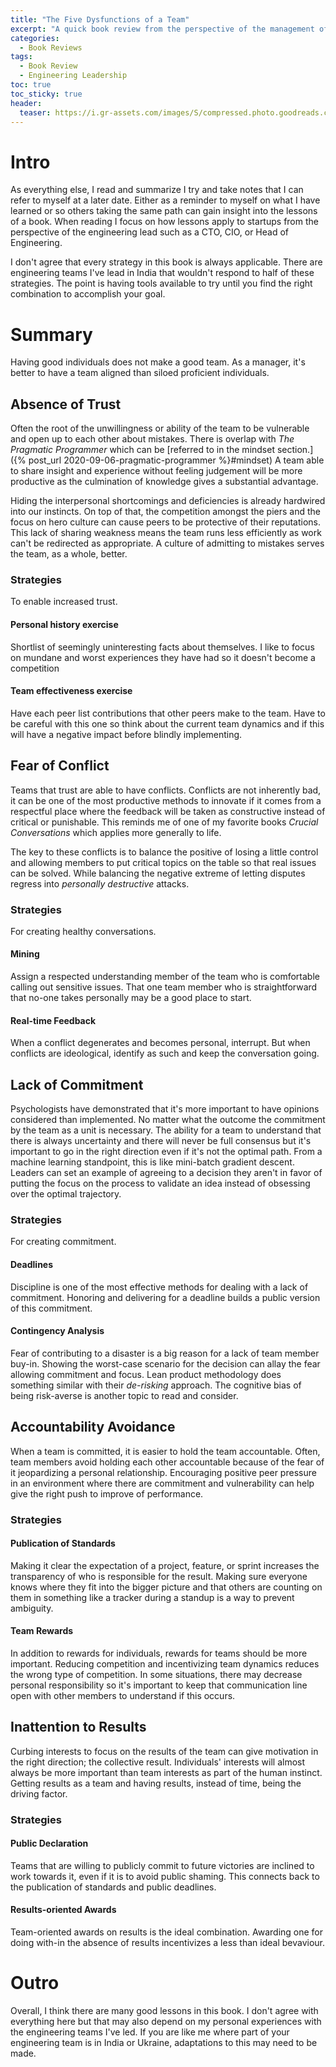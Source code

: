 ```yaml
---
title: "The Five Dysfunctions of a Team" 
excerpt: "A quick book review from the perspective of the management of a engineering team."
categories:
  - Book Reviews
tags:
  - Book Review
  - Engineering Leadership
toc: true
toc_sticky: true
header:
  teaser: https://i.gr-assets.com/images/S/compressed.photo.goodreads.com/books/1400841022l/21343.jpg
---
```

# Intro
As everything else, I read and summarize I try and take notes that I can refer to myself at a later date. Either as a reminder to myself on what I have learned or so others taking the same path can gain insight into the lessons of a book. When reading I focus on how lessons apply to startups from the perspective of the engineering lead such as a CTO, CIO, or Head of Engineering.

I don't agree that every strategy in this book is always applicable. There are engineering teams I've lead in India that wouldn't respond to half of these strategies. The point is having tools available to try until you find the right combination to accomplish your goal.

# Summary
Having good individuals does not make a good team. As a manager, it's better to have a team aligned than siloed proficient individuals.
## Absence of Trust
Often the root of the unwillingness or ability of the team to be vulnerable and open up to each other about mistakes. There is overlap with *The Pragmatic Programmer* which can be [referred to in the mindset section.]({% post_url 2020-09-06-pragmatic-programmer %}#mindset) A team able to share insight and experience without feeling judgement will be more productive as the culmination of knowledge gives a substantial advantage.

Hiding the interpersonal shortcomings and deficiencies is already hardwired into our instincts. On top of that, the competition amongst the piers and the focus on hero culture can cause peers to be protective of their reputations. This lack of sharing weakness means the team runs less efficiently as work can't be redirected as appropriate. A culture of admitting to mistakes serves the team, as a whole, better.

### Strategies
To enable increased trust.
#### Personal history exercise
Shortlist of seemingly uninteresting facts about themselves. I like to focus on mundane and worst experiences they have had so it doesn't become a competition
#### Team effectiveness exercise
Have each peer list contributions that other peers make to the team. Have to be careful with this one so think about the current team dynamics and if this will have a negative impact before blindly implementing.

## Fear of Conflict
Teams that trust are able to have conflicts. Conflicts are not inherently bad, it can be one of the most productive methods to innovate if it comes from a respectful place where the feedback will be taken as constructive instead of critical or punishable. This reminds me of one of my favorite books *Crucial Conversations* which applies more generally to life.

The key to these conflicts is to balance the positive of losing a little control and allowing members to put critical topics on the table so that real issues can be solved. While balancing the negative extreme of letting disputes regress into *personally destructive* attacks.

### Strategies
For creating healthy conversations.
#### Mining
Assign a respected understanding member of the team who is comfortable calling out sensitive issues. That one team member who is straightforward that no-one takes personally may be a good place to start.
#### Real-time Feedback
When a conflict degenerates and becomes personal, interrupt. But when conflicts are ideological, identify as such and keep the conversation going.

## Lack of Commitment
Psychologists have demonstrated that it's more important to have opinions considered than implemented. No matter what the outcome the commitment by the team as a unit is necessary. The ability for a team to understand that there is always uncertainty and there will never be full consensus but it's important to go in the right direction even if it's not the optimal path. From a machine learning standpoint, this is like mini-batch gradient descent. Leaders can set an example of agreeing to a decision they aren't in favor of putting the focus on the process to validate an idea instead of obsessing over the optimal trajectory.

### Strategies
For creating commitment.
#### Deadlines
Discipline is one of the most effective methods for dealing with a lack of commitment. Honoring and delivering for a deadline builds a public version of this commitment.
#### Contingency Analysis
Fear of contributing to a disaster is a big reason for a lack of team member buy-in. Showing the worst-case scenario for the decision can allay the fear allowing commitment and focus. Lean product methodology does something similar with their *de-risking* approach. The cognitive bias of being risk-averse is another topic to read and consider.

## Accountability Avoidance
When a team is committed, it is easier to hold the team accountable. Often, team members avoid holding each other accountable because of the fear of it jeopardizing a personal relationship. Encouraging positive peer pressure in an environment where there are commitment and vulnerability can help give the right push to improve of performance.
### Strategies
#### Publication of Standards
Making it clear the expectation of a project, feature, or sprint increases the transparency of who is responsible for the result. Making sure everyone knows where they fit into the bigger picture and that others are counting on them in something like a tracker during a standup is a way to prevent ambiguity.
#### Team Rewards
In addition to rewards for individuals, rewards for teams should be more important. Reducing competition and incentivizing team dynamics reduces the wrong type of competition. In some situations, there may decrease personal responsibility so it's important to keep that communication line open with other members to understand if this occurs.

## Inattention to Results
Curbing interests to focus on the results of the team can give motivation in the right direction; the collective result. Individuals' interests will almost always be more important than team interests as part of the human instinct. Getting results as a team and having results, instead of time, being the driving factor.
### Strategies
#### Public Declaration
Teams that are willing to publicly commit to future victories are inclined to work towards it, even if it is to avoid public shaming. This connects back to the publication of standards and public deadlines.
#### Results-oriented Awards
Team-oriented awards on results is the ideal combination. Awarding one for doing with-in the absence of results incentivizes a less than ideal bevaviour. 

# Outro
Overall, I think there are many good lessons in this book. I don't agree with everything here but that may also depend on my personal experiences with the engineering teams I've led. If you are like me where part of your engineering team is in India or Ukraine, adaptations to this may need to be made.

